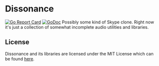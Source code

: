 # Dissonance
[![Go Report Card](https://goreportcard.com/badge/github.com/1lann/dissonance)](https://goreportcard.com/report/github.com/1lann/dissonance)
[![GoDoc](https://godoc.org/github.com/1lann/dissonance?status.svg)](https://godoc.org/github.com/1lann/dissonance)
Possibly some kind of Skype clone. Right now it's just a collection of
somewhat incomplete audio utilities and libraries.

## License
Dissonance and its libraries are licensed under the MIT License which can be found [here](/LICENSE).
